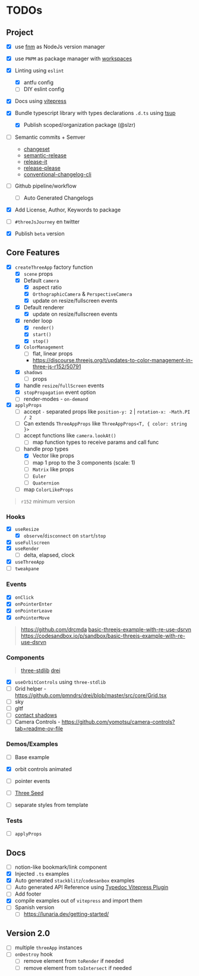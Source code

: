 # TODOs

## Project

- [x] use [fnm](https://github.com/Schniz/fnm) as NodeJs version manager
- [x] use `PNPM` as package manager with [workspaces](https://pnpm.io/workspaces)
- [x] Linting using `eslint`
  - [x] antfu config
  - [ ] DIY eslint config
- [x] Docs using [vitepress](https://vitepress.dev/)
- [x] Bundle typescript library with types declarations `.d.ts` using [tsup](https://github.com/egoist/tsup)
  - [x] Publish scoped/organization package (@slzr)
- [ ] Semantic commits + Semver
  - [changeset](https://github.com/changesets/changesets)
  - [semantic-release](https://github.com/semantic-release/semantic-release)
  - [release-it](https://github.com/release-it/release-it)
  - [release-please](https://github.com/googleapis/release-please)
  - [conventional-changelog-cli](https://github.com/conventional-changelog/conventional-changelog)
- [ ] Github pipeline/workflow
  - [ ] Auto Generated Changelogs
- [x] Add License, Author, Keywords to package

- [ ] `#threeJsJourney` en twitter
- [x] Publish `beta` version

## Core Features

- [x] `createThreeApp` factory function
  - [x] `scene` props
  - [x] Default `camera`
    - [x] aspect ratio
    - [x] `OrthographicCamera` & `PerspectiveCamera`
    - [x] update on resize/fullscreen events
  - [x] Default renderer
    - [x] update on resize/fullscreen events
  - [x] render loop
    - [x] `render()`
    - [x] `start()`
    - [x] `stop()`
  - [x] `ColorManagement`
    - [ ] flat, linear props
    - https://discourse.threejs.org/t/updates-to-color-management-in-three-js-r152/50791
  - [x] `shadows`
     - [ ] props
  - [x] handle `resize`/`fullScreen` events
  - [x] `stopPropagation` event option
  - [ ] render-modes - `on-demand`

- [x] `applyProps`
  - [ ] accept `-` separated props like `position-y: 2` | `rotation-x: -Math.PI / 2`
  - [ ] Can extends `ThreeAppProps` like `ThreeAppProps<T, { color: string }>`
  - [ ] accept functions like `camera.lookAt()`
    - [ ] map function types to receive params and call func
  - [ ] handle prop types
    - [x] Vector like props
     - [ ] map 1 prop to the 3 components (scale: 1)
    - [ ] `Matrix` like props
    - [ ] `Euler`
    - [ ] `Quaternion`
  - [ ] map `ColorLikeProps`

> `r152` minimum version

### Hooks
- [x] `useResize`
  - [x] `observe`/`disconnect` on `start`/`stop`
- [x] `useFullscreen`
- [x] `useRender`
  - [ ] delta, elapsed, clock
- [x] `useThreeApp`
- [ ] `tweakpane`

### Events

- [x] `onClick`
- [x] `onPointerEnter`
- [x] `onPointerLeave`
- [x] `onPointerMove`
> https://github.com/drcmda
> [basic-threejs-example-with-re-use-dsrvn](https://www.reddit.com/r/threejs/comments/w71x9b/do_you_guys_use_oop_for_your_threejs_projects/)
https://codesandbox.io/p/sandbox/basic-threejs-example-with-re-use-dsrvn

### Components

> [three-stdlib](https://github.com/pmndrs/three-stdlib)
> [drei](https://github.com/pmndrs/drei)

- [x] `useOrbitControls` using `three-stdlib`
- [ ] Grid helper - https://github.com/pmndrs/drei/blob/master/src/core/Grid.tsx
- [ ] sky
- [ ] gltf
- [ ] [contact shadows](https://threejs.org/examples/webgl_shadow_contact.html)
- [ ] Camera Controls - https://github.com/yomotsu/camera-controls?tab=readme-ov-file

### Demos/Examples

- [ ] Base example
- [x] orbit controls animated
- [ ] pointer events
- [ ] [Three Seed](https://github.com/edwinwebb/three-seed)

- [ ] separate styles from template

### Tests
- [ ] `applyProps`

## Docs

- [ ] notion-like bookmark/link component
- [x] Injected `.ts` examples
- [x] Auto generated `stackblitz`/`codesanbox` examples
- [ ] Auto generated API Reference using [Typedoc Vitepress Plugin](https://typedoc-plugin-markdown.org/plugins/vitepress/quick-start)
- [ ] Add footer
- [x] compile examples out of `vitepress` and import them
- [ ] Spanish version
  - [ ] https://lunaria.dev/getting-started/

## Version **2.0**

- [ ] multiple `threeApp` instances
- [ ] `onDestroy` hook
  - [ ] remove element from `toRender` if needed
  - [ ] remove element from `toIntersect` if needed
